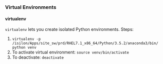 ### Virtual Environments
#### virtualenv
`virtualenv` lets you create isolated Python environments.
Steps:
1. `virtualenv -p /isilon/Apps/site_sw/prd/RHEL7.1_x86_64/Python/3.5.2/anaconda3/bin/python venv`
2. To activate virtual environment: `source venv/bin/activate`
3. To deactivate: `deactivate`
